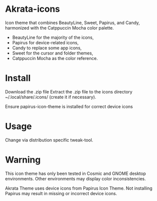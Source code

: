 # Akrata-icons
Icon theme that combines BeautyLine, Sweet, Papirus, and Candy, harmonized with the Catppuccin Mocha color palette.
* BeautyLine for the majority of the icons,
* Papirus for device-related icons,
* Candy to replace some app icons,
* Sweet for the cursor and folder themes,
* Catppuccin Mocha as the color reference.

# Install
Download the .zip file
Extract the .zip file to the icons directory ~/.local/share/.icons/ (create it if necessary).

Ensure papirus-icon-theme is installed for correct device icons

# Usage
Change via distribution specific tweak-tool.

# Warning
This icon theme has only been tested in Cosmic and GNOME desktop environments. Other environments may display color inconsistencies.

Akrata Theme uses device icons from Papirus Icon Theme. Not installing Papirus may result in missing or incorrect device icons.

